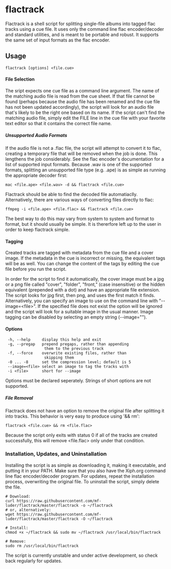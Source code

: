 # flactrack

Flactrack is a shell script for splitting single-file albums into tagged flac tracks using a cue file. It uses only the command line flac encoder/decoder and standard utilities, and is meant to be portable and robust. It supports the same set of input formats as the flac encoder.

## Usage

    flactrack [options] <file.cue>

#### File Selection
The sript expects one cue file as a command line argument. The name of the matching audio file is read from the cue sheet. If that file cannot be found (perhaps because the audio file has been renamed and the cue file has not been updated accordingly), the script will look for an audio file that's likely to be the right one based on its name. If the script can't find the matching audio file, simply edit the FILE line in the cue file with your favorite text editor so that it contains the correct file name.

##### Unsupported Audio Formats
If the audio file is not a .flac file, the script will attempt to convert it to flac, creating a temporary file that will be removed when the job is done. This lengthens the job considerably. See the flac encoder's documentation for a list of supported input formats. Because .wav is one of the supported formats, splitting an unsupported file type (e.g. .ape) is as simple as running the appropriate decoder first:

    mac <file.ape> <file.wav> -d && flactrack <file.cue>
Flactrack should be able to find the decoded file automatiaclly. Alternatively, there are various ways of converting files directly to flac:

    ffmpeg -i <file.ape> <file.flac> && flactrack <file.cue>
The best way to do this may vary from system to system and format to format, but it should usually be simple. It is thererfore left up to the user in order to keep flactrack simple.

#### Tagging
Created tracks are tagged with metadata from the cue file and a cover image. If the metadata in the cue is incorrect or missing, the equivalent tags will be as well. You can change the content of the tags by editing the cue file before you run the script.

In order for the script to find it automatically, the cover image must be a jpg or a png file called "cover", "folder", "front," (case insensitive) or the hidden equivalent (prepended with a dot) and have an appropriate file extension. The script looks for jpg first, then png, and uses the first match it finds. Alternatively, you can specify an image to use on the command line with "--image=\<file\>". If the specified file does not exist the option will be ignored and the script will look for a suitable image in the usual manner. Image tagging can be disabled by selecting an empty string (--image="").

#### Options
     -h, --help     display this help and exit  
     -g, --pregap   prepend pregaps, rather than appending  
                     them to the previous track  
     -f, --force    overwrite existing files, rather than  
                     skipping them  
     -0 ... -8      set the compression level; default is 5  
     --image=<file> select an image to tag the tracks with  
     -i <file>      short for --image  
Options must be declared seperately. Strings of short options are not supported.

##### File Removal
Flactrack does not have an option to remove the original file after splitting it into tracks. This behavior is very easy to produce using '&& rm':

    flactrack <file.cue> && rm <file.flac>
Because the script only exits with status 0 if all of the tracks are created successfully, this will remove \<file.flac\> only under that condition.

### Installation, Updates, and Uninstallation
Installing the script is as simple as downloading it, making it executable, and putting it in your PATH. Make sure that you also have the Xiph.org command line flac encoder/decoder program. For updates, repeat the installation process, overwriting the original file. To uninstall the script, simply delete the file.

    # Download:  
    curl https://raw.githubusercontent.com/mf-luder/flactrack/master/flactrack -o ~/flactrack
    # or, alternatively:
    wget https://raw.githubusercontent.com/mf-luder/flactrack/master/flactrack -O ~/flactrack
    
    # Install:
    chmod +x ~/flactrack && sudo mv ~/flactrack /usr/local/bin/flactrack
    
    # Remove:
    sudo rm /usr/local/bin/flactrack

The script is currently unstable and under active development, so check back regularly for updates.
